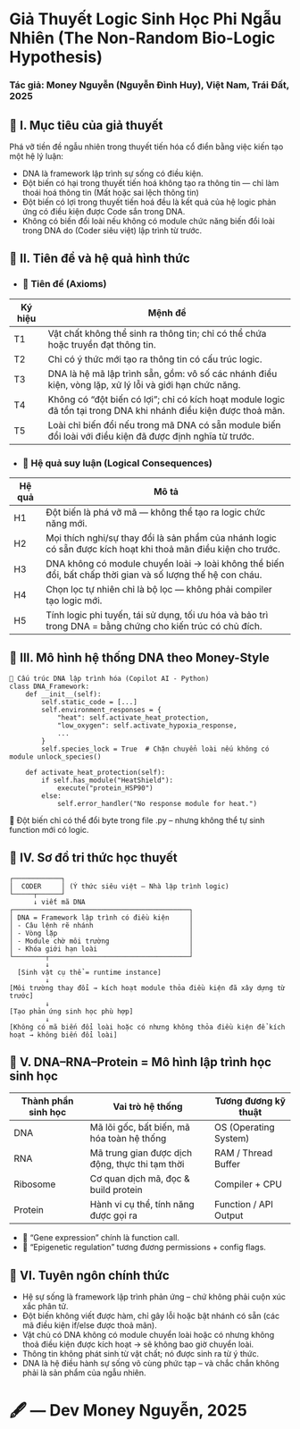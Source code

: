 # Giả Thuyết Logic Sinh Học Phi Ngẫu Nhiên (The Non-Random Bio-Logic Hypothesis)

### Tác giả: Money Nguyễn (Nguyễn Đình Huy), Việt Nam, Trái Đất, 2025

## 🧠 I. Mục tiêu của giả thuyết
Phá vỡ tiền đề ngẫu nhiên trong thuyết tiến hóa cổ điển bằng việc kiến tạo một hệ lý luận:
- DNA là framework lập trình sự sống có điều kiện.
- Đột biến có hại trong thuyết tiến hoá không tạo ra thông tin — chỉ làm thoái hoá thông tin (Mất hoặc sai lệch thông tin)
- Đột biến có lợi trong thuyết tiến hoá đều là kết quả của hệ logic phản ứng có điều kiện được Code sắn trong DNA.
- Không có biến đổi loài nếu không có module chức năng biến đổi loài trong DNA do (Coder siêu việt) lập trình từ trước.

## 🧬 II. Tiên đề và hệ quả hình thức
* ### 🔷 Tiên đề (Axioms)
| Ký hiệu | Mệnh đề | 
|---------|---------|
| T1 | Vật chất không thể sinh ra thông tin; chỉ có thể chứa hoặc truyền đạt thông tin. | 
| T2 | Chỉ có ý thức mới tạo ra thông tin có cấu trúc logic. | 
| T3 | DNA là hệ mã lập trình sẵn, gồm: vô số các nhánh điều kiện, vòng lặp, xử lý lỗi và giới hạn chức năng. | 
| T4 | Không có “đột biến có lợi”; chỉ có kích hoạt module logic đã tồn tại trong DNA khi nhánh điều kiện được thoả mãn. | 
| T5 | Loài chỉ biến đổi nếu trong mã DNA có sẵn module biến đổi loài với điều kiện đã được định nghĩa từ trước. | 



* ### 🔶 Hệ quả suy luận (Logical Consequences)
| Hệ quả | Mô tả | 
|--------|-------|
| H1 | Đột biến là phá vỡ mã — không thể tạo ra logic chức năng mới.                                                 | 
| H2 | Mọi thích nghi/sự thay đổi là sản phẩm của nhánh logic có sẵn được kích hoạt khi thoả mãn điều kiện cho trước.| 
| H3 | DNA không có module chuyển loài → loài không thể biến đổi, bất chấp thời gian và số lượng thế hệ con cháu.    |
| H4 | Chọn lọc tự nhiên chỉ là bộ lọc — không phải compiler tạo logic mới.                                          | 
| H5 | Tính logic phi tuyến, tái sử dụng, tối ưu hóa và bảo trì trong DNA = bằng chứng cho kiến trúc có chủ đích.    | 



## 🔁 III. Mô hình hệ thống DNA theo Money-Style
```
🧬 Cấu trúc DNA lập trình hóa (Copilot AI - Python)
class DNA_Framework:
    def __init__(self):
        self.static_code = [...]
        self.environment_responses = {
            "heat": self.activate_heat_protection,
            "low_oxygen": self.activate_hypoxia_response,
            ...
        }
        self.species_lock = True  # Chặn chuyển loài nếu không có module unlock_species()

    def activate_heat_protection(self):
        if self.has_module("HeatShield"):
            execute("protein_HSP90")
        else:
            self.error_handler("No response module for heat.")
```
📌 Đột biến chỉ có thể đổi byte trong file .py – nhưng không thể tự sinh function mới có logic.

## 🧠 IV. Sơ đồ tri thức học thuyết
```
┌────────────┐
│  CODER     │ (Ý thức siêu việt – Nhà lập trình logic)
└─────┬──────┘
      ↓ viết mã DNA
┌────────────────────────────────────────────┐
│ DNA = Framework lập trình có điều kiện     │
│ - Câu lệnh rẽ nhánh                        │
│ - Vòng lặp                                 │
│ - Module chờ môi trường                    │
│ - Khóa giới hạn loài                       │
└────────┬───────────────────────────────────┘
         ↓
  [Sinh vật cụ thể = runtime instance]
         ↓
[Môi trường thay đổi → kích hoạt module thỏa điều kiện đã xây dựng từ trước]
         ↓
[Tạo phản ứng sinh học phù hợp]
         ↓
[Không có mã biến đổi loài hoặc có nhưng không thỏa điều kiện để kích hoạt → không biến đổi loài]
```


## 🧬 V. DNA–RNA–Protein = Mô hình lập trình học sinh học
| Thành phần sinh học | Vai trò hệ thống | Tương đương kỹ thuật | 
|---------------------|------------------|----------------------|
| DNA                 | Mã lõi gốc, bất biến, mã hóa toàn hệ thống       | OS (Operating System)  | 
| RNA                 | Mã trung gian được dịch động, thực thi tạm thời  | RAM / Thread Buffer    | 
| Ribosome            | Cơ quan dịch mã, đọc & build protein             | Compiler + CPU         | 
| Protein             | Hành vi cụ thể, tính năng được gọi ra            | Function / API Output  | 


* 📌 “Gene expression” chính là function call.
* 📌 “Epigenetic regulation” tương đương permissions + config flags.

## 📜 VI. Tuyên ngôn chính thức
* Hệ sự sống là framework lập trình phản ứng – chứ không phải cuộn xúc xắc phân tử.
* Đột biến không viết được hàm, chỉ gây lỗi hoặc bật nhánh có sẵn (các mã điều kiện if/else được thoả mãn).
* Vật chủ có DNA không có module chuyển loài hoặc có nhưng không thoả điều kiện được kích hoạt → sẽ không bao giờ chuyển loài.
* Thông tin không phát sinh từ vật chất; nó được sinh ra từ ý thức.
* DNA là hệ điều hành sự sống vô cùng phức tạp – và chắc chắn không phải là sản phẩm của ngẫu nhiên.

# 🖋 — Dev Money Nguyễn, 2025
